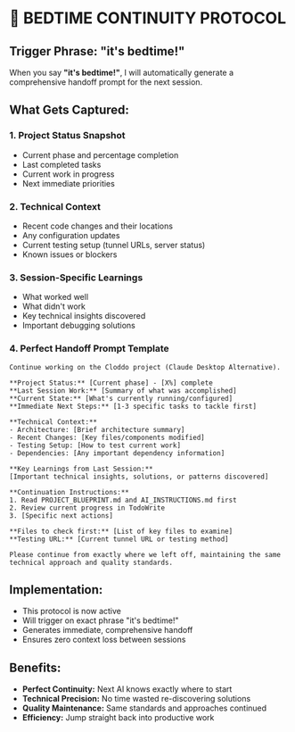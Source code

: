 # 🌙 BEDTIME CONTINUITY PROTOCOL

## Trigger Phrase: "it's bedtime!"

When you say **"it's bedtime!"**, I will automatically generate a comprehensive handoff prompt for the next session.

## What Gets Captured:

### 1. **Project Status Snapshot**
- Current phase and percentage completion
- Last completed tasks
- Current work in progress
- Next immediate priorities

### 2. **Technical Context**
- Recent code changes and their locations
- Any configuration updates
- Current testing setup (tunnel URLs, server status)
- Known issues or blockers

### 3. **Session-Specific Learnings**
- What worked well
- What didn't work
- Key technical insights discovered
- Important debugging solutions

### 4. **Perfect Handoff Prompt Template**

```
Continue working on the Cloddo project (Claude Desktop Alternative). 

**Project Status:** [Current phase] - [X%] complete
**Last Session Work:** [Summary of what was accomplished]
**Current State:** [What's currently running/configured]
**Immediate Next Steps:** [1-3 specific tasks to tackle first]

**Technical Context:**
- Architecture: [Brief architecture summary]
- Recent Changes: [Key files/components modified]
- Testing Setup: [How to test current work]
- Dependencies: [Any important dependency information]

**Key Learnings from Last Session:**
[Important technical insights, solutions, or patterns discovered]

**Continuation Instructions:**
1. Read PROJECT_BLUEPRINT.md and AI_INSTRUCTIONS.md first
2. Review current progress in TodoWrite
3. [Specific next actions]

**Files to check first:** [List of key files to examine]
**Testing URL:** [Current tunnel URL or testing method]

Please continue from exactly where we left off, maintaining the same technical approach and quality standards.
```

## Implementation:
- This protocol is now active
- Will trigger on exact phrase "it's bedtime!"
- Generates immediate, comprehensive handoff
- Ensures zero context loss between sessions

## Benefits:
- **Perfect Continuity:** Next AI knows exactly where to start
- **Technical Precision:** No time wasted re-discovering solutions
- **Quality Maintenance:** Same standards and approaches continued
- **Efficiency:** Jump straight back into productive work